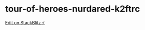 # tour-of-heroes-nurdared-k2ftrc

[Edit on StackBlitz ⚡️](https://stackblitz.com/edit/tour-of-heroes-nurdared-k2ftrc)